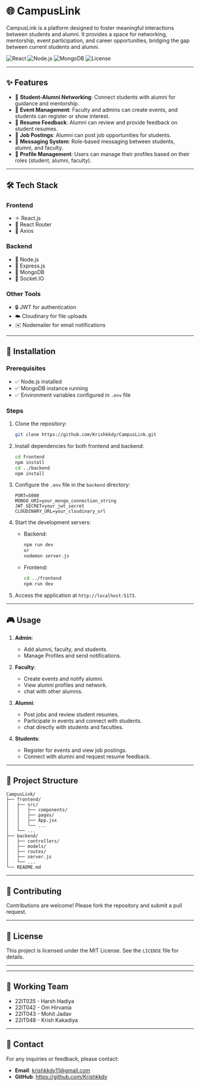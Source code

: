 # 🌐 CampusLink

CampusLink is a platform designed to foster meaningful interactions between students and alumni. It provides a space for networking, mentorship, event participation, and career opportunities, bridging the gap between current students and alumni.

![React](https://img.shields.io/badge/Frontend-React-blue?style=flat-square&logo=react) 
![Node.js](https://img.shields.io/badge/Backend-Node.js-green?style=flat-square&logo=node.js) 
![MongoDB](https://img.shields.io/badge/Database-MongoDB-brightgreen?style=flat-square&logo=mongodb) 
![License](https://img.shields.io/badge/License-MIT-yellow?style=flat-square)

---

## ✨ Features

- 🔗 **Student-Alumni Networking**: Connect students with alumni for guidance and mentorship.
- 🎉 **Event Management**: Faculty and admins can create events, and students can register or show interest.
- 📝 **Resume Feedback**: Alumni can review and provide feedback on student resumes.
- 💼 **Job Postings**: Alumni can post job opportunities for students.
- 💬 **Messaging System**: Role-based messaging between students, alumni, and faculty.
- 👤 **Profile Management**: Users can manage their profiles based on their roles (student, alumni, faculty).

---

## 🛠️ Tech Stack

### Frontend
- ⚛️ React.js
- 🧭 React Router
- 📡 Axios

### Backend
- 🌿 Node.js
- 🚀 Express.js
- 🍃 MongoDB
- 🔌 Socket.IO

### Other Tools
- 🔒 JWT for authentication
- ☁️ Cloudinary for file uploads
- ✉️ Nodemailer for email notifications

---

## 🚀 Installation

### Prerequisites
- ✅ Node.js installed
- ✅ MongoDB instance running
- ✅ Environment variables configured in `.env` file

### Steps
1. Clone the repository:
   ```bash
   git clone https://github.com/Krishkkdy/CampusLink.git
   ```

2. Install dependencies for both frontend and backend:
   ```bash
   cd frontend
   npm install
   cd ../backend
   npm install
   ```

3. Configure the `.env` file in the `backend` directory:
   ```plaintext
   PORT=5000
   MONGO_URI=your_mongo_connection_string
   JWT_SECRET=your_jwt_secret
   CLOUDINARY_URL=your_cloudinary_url
   ```

4. Start the development servers:
   - Backend:
     ```bash
     npm run dev
     or
     nodemon server.js
     ```
   - Frontend:
     ```bash
     cd ../frontend
     npm run dev
     ```

5. Access the application at `http://localhost:5173`.

---

## 🎮 Usage

1. **Admin**:
   - Add alumni, faculty, and students.
   - Manage Profiles and send notifications.

2. **Faculty**:
   - Create events and notify alumni.
   - View alumni profiles and network.
   - chat with other alumnis.

3. **Alumni**:
   - Post jobs and review student resumes.
   - Participate in events and connect with students.
   - chat directly with students and faculties.

4. **Students**:
   - Register for events and view job postings.
   - Connect with alumni and request resume feedback.

---

## 📂 Project Structure

```
CampusLink/
├── frontend/
│   ├── src/
│   │   ├── components/
│   │   ├── pages/
│   │   ├── App.jsx
│   │   └── ...
│   └── ...
├── backend/
│   ├── controllers/
│   ├── models/
│   ├── routes/
│   ├── server.js
│   └── ...
└── README.md
```

---

## 🤝 Contributing

Contributions are welcome! Please fork the repository and submit a pull request.

---

## 📜 License

This project is licensed under the MIT License. See the `LICENSE` file for details.

---

---

## 🤝 Working Team

- 22IT035 - Harsh Hadiya
- 22IT042 - Om Hirvania
- 22IT043 - Mohit Jadav
- 22IT048 - Krish Kakadiya

---

## 📧 Contact

For any inquiries or feedback, please contact:
- **Email**: krishkkdy11@gmail.com
- **GitHub**: https://github.com/Krishkkdy
